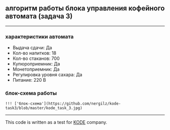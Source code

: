 ## алгоритм работы блока управления кофейного автомата (задача 3)

---

### характеристики автомата 


+ Выдача сдачи: Да
+ Кол-во напитков: 18
+ Кол-во стаканов: 700
+ Купюроприемник: Да
+ Монетоприемник: Да
+ Регулировка уровня сахара: Да
+ Питание: 220 В


### блок-схема работы

```
!!! ['блок-схема'](https://github.com/nergilz/kode-task3/blob/master/kode_task_3.jpg)
```

---

This code is written as a test for [KODE](https://kode.ru/) company.
